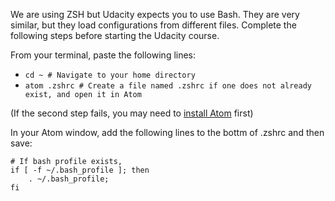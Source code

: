 We are using ZSH but Udacity expects you to use Bash. They are very similar, but they load configurations from different files. Complete the following steps before starting the Udacity course.

From your terminal, paste the following lines:

- `cd ~ # Navigate to your home directory`
- `atom .zshrc # Create a file named .zshrc if one does not already exist, and open it in Atom`

(If the second step fails, you may need to [install Atom](https://atom.io/) first)

In your Atom window, add the following lines to the bottm of .zshrc and then save:

```
# If bash profile exists,
if [ -f ~/.bash_profile ]; then
    . ~/.bash_profile;
fi
```
 